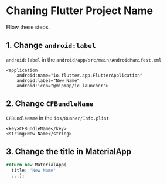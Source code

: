 # Chaning Flutter Project Name

Fllow these steps.

## 1. Change `android:label`
`android:label` in the `android/app/src/main/AndroidManifest.xml`

```
<application
    android:name="io.flutter.app.FlutterApplication"
    android:label="New Name"
    android:icon="@mipmap/ic_launcher">  
```

## 2. Change `CFBundleName`
`CFBundleName` in the `ios/Runner/Info.plist`

```
<key>CFBundleName</key>
<string>New Name</string>
```

## 3. Change the title in MaterialApp

```dart
return new MaterialApp(
  title: 'New Name'
  ...);
  ```